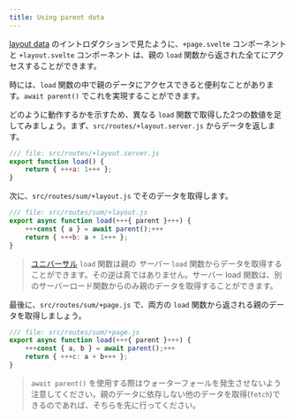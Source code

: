 ```yaml
---
title: Using parent data
---
```


[layout data](/tutorial/layout-data) のイントロダクションで見たように、`+page.svelte` コンポーネントと `+layout.svelte` コンポーネント は、親の `load` 関数から返された全てにアクセスすることができます。

時には、`load` 関数の中で親のデータにアクセスできると便利なことがあります。`await parent()` でこれを実現することができます。

どのように動作するかを示すため、異なる `load` 関数で取得した2つの数値を足してみましょう。まず、`src/routes/+layout.server.js` からデータを返します。

```js
/// file: src/routes/+layout.server.js
export function load() {
	return { +++a: 1+++ };
}
```

次に、`src/routes/sum/+layout.js` でそのデータを取得します。

```js
/// file: src/routes/sum/+layout.js
export async function load(+++{ parent }+++) {
	+++const { a } = await parent();+++
	return { +++b: a + 1+++ };
}
```

> [ユニバーサル](/tutorial/universal-load-functions) `load` 関数は親の _サーバー_ `load` 関数からデータを取得することができます。その逆は真ではありません。サーバー load 関数は、別のサーバーロード関数からのみ親のデータを取得することができます。

最後に、`src/routes/sum/+page.js` で、両方の `load` 関数から返される親のデータを取得しましょう。

```js
/// file: src/routes/sum/+page.js
export async function load(+++{ parent }+++) {
	+++const { a, b } = await parent();+++
	return { +++c: a + b+++ };
}
```

> `await parent()` を使用する際はウォーターフォールを発生させないよう注意してください。親のデータに依存しない他のデータを取得(`fetch`)できるのであれば、そちらを先に行ってください。
